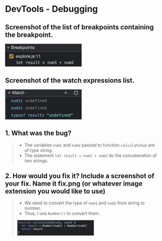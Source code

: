 # DevTools - Debugging

## Screenshot of the list of breakpoints containing the breakpoint.
<img src="calculateSum.png" width="250px" />

<br />

## Screenshot of the watch expressions list.
<img src="result-dataType.png" width="250px" />

<br /> 


## 1. What was the bug?
> - The variables `num1` and `num2` passed to function `calculateSum` are of type string. 
> - The statement `let result = num1 + num2` do the concatenation of two strings.


## 2. How would you fix it? Include a screenshot of your fix. Name it fix.png (or whatever image extension you would like to use)
> - We need to convert the type of `num1` and `num2` from string to number.
> - Thus, I use `Number()` to convert them.
> 
> <img src="fix.png" width="250px">
